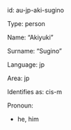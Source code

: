 id: au-jp-aki-sugino

Type: person

Name: “Akiyuki”

Surname: “Sugino”

Language: jp

Area: jp

Identifies as: cis-m

Pronoun:
  - he, him

